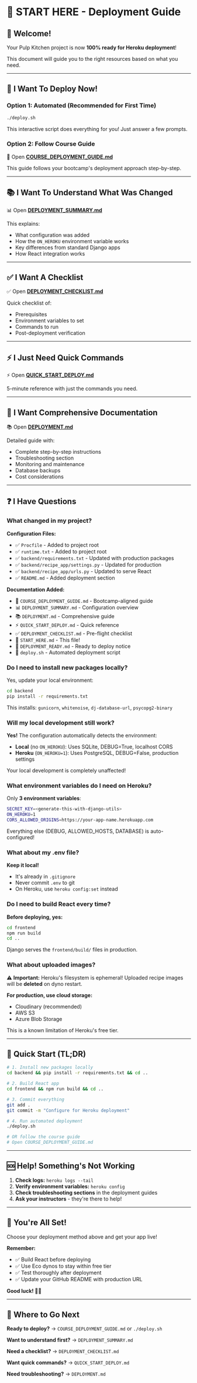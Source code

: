 # 🎯 START HERE - Deployment Guide

## 👋 Welcome!

Your Pulp Kitchen project is now **100% ready for Heroku deployment**! 

This document will guide you to the right resources based on what you need.

---

## 🚀 I Want To Deploy Now!

### Option 1: Automated (Recommended for First Time)

```bash
./deploy.sh
```

This interactive script does everything for you! Just answer a few prompts.

### Option 2: Follow Course Guide

📘 Open **[COURSE_DEPLOYMENT_GUIDE.md](COURSE_DEPLOYMENT_GUIDE.md)**

This guide follows your bootcamp's deployment approach step-by-step.

---

## 📚 I Want To Understand What Was Changed

📊 Open **[DEPLOYMENT_SUMMARY.md](DEPLOYMENT_SUMMARY.md)**

This explains:
- What configuration was added
- How the `ON_HEROKU` environment variable works
- Key differences from standard Django apps
- How React integration works

---

## ✅ I Want A Checklist

✅ Open **[DEPLOYMENT_CHECKLIST.md](DEPLOYMENT_CHECKLIST.md)**

Quick checklist of:
- Prerequisites
- Environment variables to set
- Commands to run
- Post-deployment verification

---

## ⚡ I Just Need Quick Commands

⚡ Open **[QUICK_START_DEPLOY.md](QUICK_START_DEPLOY.md)**

5-minute reference with just the commands you need.

---

## 📖 I Want Comprehensive Documentation

📚 Open **[DEPLOYMENT.md](DEPLOYMENT.md)**

Detailed guide with:
- Complete step-by-step instructions
- Troubleshooting section
- Monitoring and maintenance
- Database backups
- Cost considerations

---

## ❓ I Have Questions

### What changed in my project?

**Configuration Files:**
- ✅ `Procfile` - Added to project root
- ✅ `runtime.txt` - Added to project root
- ✅ `backend/requirements.txt` - Updated with production packages
- ✅ `backend/recipe_app/settings.py` - Updated for production
- ✅ `backend/recipe_app/urls.py` - Updated to serve React
- ✅ `README.md` - Added deployment section

**Documentation Added:**
- 📘 `COURSE_DEPLOYMENT_GUIDE.md` - Bootcamp-aligned guide
- 📊 `DEPLOYMENT_SUMMARY.md` - Configuration overview
- 📚 `DEPLOYMENT.md` - Comprehensive guide
- ⚡ `QUICK_START_DEPLOY.md` - Quick reference
- ✅ `DEPLOYMENT_CHECKLIST.md` - Pre-flight checklist
- 🎯 `START_HERE.md` - This file!
- 🎉 `DEPLOYMENT_READY.md` - Ready to deploy notice
- 🤖 `deploy.sh` - Automated deployment script

### Do I need to install new packages locally?

Yes, update your local environment:

```bash
cd backend
pip install -r requirements.txt
```

This installs: `gunicorn`, `whitenoise`, `dj-database-url`, `psycopg2-binary`

### Will my local development still work?

**Yes!** The configuration automatically detects the environment:

- **Local** (no `ON_HEROKU`): Uses SQLite, DEBUG=True, localhost CORS
- **Heroku** (`ON_HEROKU=1`): Uses PostgreSQL, DEBUG=False, production settings

Your local development is completely unaffected!

### What environment variables do I need on Heroku?

Only **3 environment variables**:

```bash
SECRET_KEY=<generate-this-with-django-utils>
ON_HEROKU=1
CORS_ALLOWED_ORIGINS=https://your-app-name.herokuapp.com
```

Everything else (DEBUG, ALLOWED_HOSTS, DATABASE) is auto-configured!

### What about my .env file?

**Keep it local!** 
- It's already in `.gitignore`
- Never commit `.env` to git
- On Heroku, use `heroku config:set` instead

### Do I need to build React every time?

**Before deploying, yes:**

```bash
cd frontend
npm run build
cd ..
```

Django serves the `frontend/build/` files in production.

### What about uploaded images?

⚠️ **Important:** Heroku's filesystem is ephemeral! Uploaded recipe images will be **deleted** on dyno restart.

**For production, use cloud storage:**
- Cloudinary (recommended)
- AWS S3
- Azure Blob Storage

This is a known limitation of Heroku's free tier.

---

## 🎯 Quick Start (TL;DR)

```bash
# 1. Install new packages locally
cd backend && pip install -r requirements.txt && cd ..

# 2. Build React app
cd frontend && npm run build && cd ..

# 3. Commit everything
git add .
git commit -m "Configure for Heroku deployment"

# 4. Run automated deployment
./deploy.sh

# OR follow the course guide
# Open COURSE_DEPLOYMENT_GUIDE.md
```

---

## 🆘 Help! Something's Not Working

1. **Check logs:** `heroku logs --tail`
2. **Verify environment variables:** `heroku config`
3. **Check troubleshooting sections** in the deployment guides
4. **Ask your instructors** - they're there to help!

---

## 🎉 You're All Set!

Choose your deployment method above and get your app live!

**Remember:**
- ✅ Build React before deploying
- ✅ Use Eco dynos to stay within free tier
- ✅ Test thoroughly after deployment
- ✅ Update your GitHub README with production URL

**Good luck! 🚀🍕**

---

## 📍 Where to Go Next

**Ready to deploy?** → `COURSE_DEPLOYMENT_GUIDE.md` or `./deploy.sh`

**Want to understand first?** → `DEPLOYMENT_SUMMARY.md`

**Need a checklist?** → `DEPLOYMENT_CHECKLIST.md`

**Want quick commands?** → `QUICK_START_DEPLOY.md`

**Need troubleshooting?** → `DEPLOYMENT.md`

